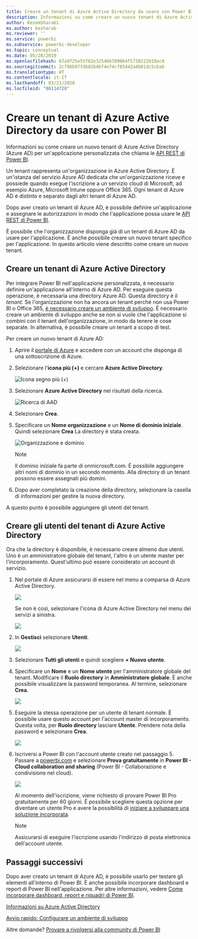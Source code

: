 ```yaml
---
title: Creare un tenant di Azure Active Directory da usare con Power BI
description: Informazioni su come creare un nuovo tenant di Azure Active Directory (Azure AD) per un'applicazione personalizzata che chiama le API REST di Power BI.
author: KesemSharabi
ms.author: kesharab
ms.reviewer: ''
ms.service: powerbi
ms.subservice: powerbi-developer
ms.topic: conceptual
ms.date: 05/28/2019
ms.openlocfilehash: 67a9725e55f82e325466789064f5738222919ac8
ms.sourcegitcommit: 2c798b97fdb02b4bf4e74cf05442a4b01dc5cbab
ms.translationtype: HT
ms.contentlocale: it-IT
ms.lasthandoff: 03/21/2020
ms.locfileid: "80114728"
---
```

# <a name="create-an-azure-active-directory-tenant-to-use-with-power-bi"></a>Creare un tenant di Azure Active Directory da usare con Power BI

Informazioni su come creare un nuovo tenant di Azure Active Directory (Azure AD) per un'applicazione personalizzata che chiama le [API REST di Power BI](../automation/rest-api-reference.md).

Un tenant rappresenta un'organizzazione in Azure Active Directory. È un'istanza del servizio Azure AD dedicata che un'organizzazione riceve e possiede quando esegue l'iscrizione a un servizio cloud di Microsoft, ad esempio Azure, Microsoft Intune oppure Office 365. Ogni tenant di Azure AD è distinto e separato dagli altri tenant di Azure AD.

Dopo aver creato un tenant di Azure AD, è possibile definire un'applicazione e assegnare le autorizzazioni in modo che l'applicazione possa usare le [API REST di Power BI](../automation/rest-api-reference.md).

È possibile che l'organizzazione disponga già di un tenant di Azure AD da usare per l'applicazione. È anche possibile creare un nuovo tenant specifico per l'applicazione. In questo articolo viene descritto come creare un nuovo tenant.

## <a name="create-an-azure-active-directory-tenant"></a>Creare un tenant di Azure Active Directory

Per integrare Power BI nell'applicazione personalizzata, è necessario definire un'applicazione all'interno di Azure AD. Per eseguire questa operazione, è necessaria una directory Azure AD. Questa directory è il *tenant*. Se l'organizzazione non ha ancora un tenant perché non usa Power BI o Office 365, [è necessario creare un ambiente di sviluppo](https://docs.microsoft.com/azure/active-directory/develop/active-directory-howto-tenant). È necessario creare un ambiente di sviluppo anche se non si vuole che l'applicazione si combini con il tenant dell'organizzazione, in modo da tenere le cose separate. In alternativa, è possibile creare un tenant a scopo di test.

Per creare un nuovo tenant di Azure AD:

1. Aprire il [portale di Azure](https://portal.azure.com) e accedere con un account che disponga di una sottoscrizione di Azure.

2. Selezionare l'**icona più (+)** e cercare **Azure Active Directory**.

    ![Icona segno più (+)](media/create-an-azure-active-directory-tenant/new-directory.png)

3. Selezionare **Azure Active Directory** nei risultati della ricerca.

    ![Ricerca di AAD](media/create-an-azure-active-directory-tenant/new-directory2.png)

4. Selezionare **Crea**.

5. Specificare un **Nome organizzazione** e un **Nome di dominio iniziale**. Quindi selezionare **Crea** La directory è stata creata.

    ![Organizzazione e dominio](media/create-an-azure-active-directory-tenant/organization-and-domain.png)

   > [!NOTE]
   > Il dominio iniziale fa parte di onmicrosoft.com. È possibile aggiungere altri nomi di dominio in un secondo momento. Alla directory di un tenant possono essere assegnati più domini.

6. Dopo aver completato la creazione della directory, selezionare la casella di informazioni per gestire la nuova directory.

A questo punto è possibile aggiungere gli utenti del tenant.

## <a name="create-azure-active-directory-tenant-users"></a>Creare gli utenti del tenant di Azure Active Directory

Ora che la directory è disponibile, è necessario creare almeno due utenti. Uno è un amministratore globale del tenant, l'altro è un utente master per l'incorporamento. Quest'ultimo può essere considerato un account di servizio.

1. Nel portale di Azure assicurarsi di essere nel menu a comparsa di Azure Active Directory.

    ![](media/create-an-azure-active-directory-tenant/aad-flyout.png)

    Se non è così, selezionare l'icona di Azure Active Directory nel menu dei servizi a sinistra.

    ![](media/create-an-azure-active-directory-tenant/aad-service.png)

2. In **Gestisci** selezionare **Utenti**.

    ![](media/create-an-azure-active-directory-tenant/users-and-groups.png)

3. Selezionare **Tutti gli utenti** e quindi scegliere **+ Nuovo utente**.

4. Specificare un **Nome** e un **Nome utente** per l'amministratore globale del tenant. Modificare il **Ruolo directory** in **Amministratore globale**. È anche possibile visualizzare la password temporanea. Al termine, selezionare **Crea**.

    ![](media/create-an-azure-active-directory-tenant/global-admin.png)

5. Eseguire la stessa operazione per un utente di tenant normale. È possibile usare questo account per l'account master di incorporamento. Questa volta, per **Ruolo directory** lasciare **Utente**. Prendere nota della password e selezionare **Crea**.

    ![](media/create-an-azure-active-directory-tenant/pbiembed-user.png)

6. Iscriversi a Power BI con l'account utente creato nel passaggio 5. Passare a [powerbi.com](https://powerbi.microsoft.com/get-started/) e selezionare **Prova gratuitamente** in **Power BI - Cloud collaboration and sharing** (Power BI - Collaborazione e condivisione nel cloud).

    ![](media/create-an-azure-active-directory-tenant/try-powerbi-free.png)

    Al momento dell'iscrizione, viene richiesto di provare Power BI Pro gratuitamente per 60 giorni. È possibile scegliere questa opzione per diventare un utente Pro e avere la possibilità di [iniziare a sviluppare una soluzione incorporata](embed-sample-for-customers.md).

   > [!NOTE]
   > Assicurarsi di eseguire l'iscrizione usando l'indirizzo di posta elettronica dell'account utente.

## <a name="next-steps"></a>Passaggi successivi

Dopo aver creato un tenant di Azure AD, è possibile usarlo per testare gli elementi all'interno di Power BI. È anche possibile incorporare dashboard e report di Power BI nell'applicazione. Per altre informazioni, vedere [Come incorporare dashboard, report e riquadri di Power BI](embed-sample-for-customers.md).

[Informazioni su Azure Active Directory](https://docs.microsoft.com/azure/active-directory/active-directory-whatis) 
 
[Avvio rapido: Configurare un ambiente di sviluppo](https://docs.microsoft.com/azure/active-directory/develop/active-directory-howto-tenant)  

Altre domande? [Provare a rivolgersi alla community di Power BI](https://community.powerbi.com/)
